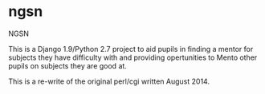 # ngsn
NGSN 

This is a Django 1.9/Python 2.7 project to aid pupils in finding a mentor for subjects they have difficulty with 
and providing opertunities to Mento other pupils on subjects they are good at.

This is a re-write of the original perl/cgi written August 2014.


